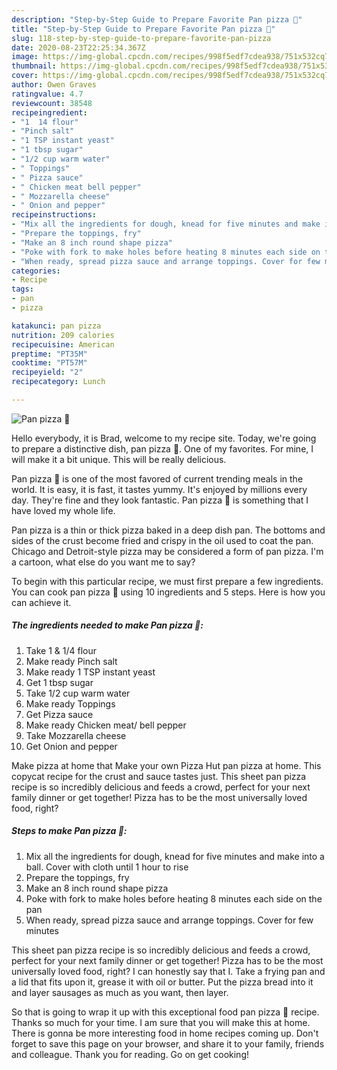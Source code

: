 ```yaml
---
description: "Step-by-Step Guide to Prepare Favorite Pan pizza 🍕"
title: "Step-by-Step Guide to Prepare Favorite Pan pizza 🍕"
slug: 118-step-by-step-guide-to-prepare-favorite-pan-pizza
date: 2020-08-23T22:25:34.367Z
image: https://img-global.cpcdn.com/recipes/998f5edf7cdea938/751x532cq70/pan-pizza-🍕-recipe-main-photo.jpg
thumbnail: https://img-global.cpcdn.com/recipes/998f5edf7cdea938/751x532cq70/pan-pizza-🍕-recipe-main-photo.jpg
cover: https://img-global.cpcdn.com/recipes/998f5edf7cdea938/751x532cq70/pan-pizza-🍕-recipe-main-photo.jpg
author: Owen Graves
ratingvalue: 4.7
reviewcount: 38548
recipeingredient:
- "1  14 flour"
- "Pinch salt"
- "1 TSP instant yeast"
- "1 tbsp sugar"
- "1/2 cup warm water"
- " Toppings"
- " Pizza sauce"
- " Chicken meat bell pepper"
- " Mozzarella cheese"
- " Onion and pepper"
recipeinstructions:
- "Mix all the ingredients for dough, knead for five minutes and make into a ball. Cover with cloth until 1 hour to rise"
- "Prepare the toppings, fry"
- "Make an 8 inch round shape pizza"
- "Poke with fork to make holes before heating 8 minutes each side on the pan"
- "When ready, spread pizza sauce and arrange toppings. Cover for few minutes"
categories:
- Recipe
tags:
- pan
- pizza

katakunci: pan pizza 
nutrition: 209 calories
recipecuisine: American
preptime: "PT35M"
cooktime: "PT57M"
recipeyield: "2"
recipecategory: Lunch

---
```



![Pan pizza 🍕](https://img-global.cpcdn.com/recipes/998f5edf7cdea938/751x532cq70/pan-pizza-🍕-recipe-main-photo.jpg)

Hello everybody, it is Brad, welcome to my recipe site. Today, we're going to prepare a distinctive dish, pan pizza 🍕. One of my favorites. For mine, I will make it a bit unique. This will be really delicious.

Pan pizza 🍕 is one of the most favored of current trending meals in the world. It is easy, it is fast, it tastes yummy. It's enjoyed by millions every day. They're fine and they look fantastic. Pan pizza 🍕 is something that I have loved my whole life.

Pan pizza is a thin or thick pizza baked in a deep dish pan. The bottoms and sides of the crust become fried and crispy in the oil used to coat the pan. Chicago and Detroit-style pizza may be considered a form of pan pizza. I&#39;m a cartoon, what else do you want me to say?


To begin with this particular recipe, we must first prepare a few ingredients. You can cook pan pizza 🍕 using 10 ingredients and 5 steps. Here is how you can achieve it.

<!--inarticleads1-->

##### The ingredients needed to make Pan pizza 🍕:

1. Take 1 &amp; 1/4 flour
1. Make ready Pinch salt
1. Make ready 1 TSP instant yeast
1. Get 1 tbsp sugar
1. Take 1/2 cup warm water
1. Make ready  Toppings
1. Get  Pizza sauce
1. Make ready  Chicken meat/ bell pepper
1. Take  Mozzarella cheese
1. Get  Onion and pepper


Make pizza at home that Make your own Pizza Hut pan pizza at home. This copycat recipe for the crust and sauce tastes just. This sheet pan pizza recipe is so incredibly delicious and feeds a crowd, perfect for your next family dinner or get together! Pizza has to be the most universally loved food, right? 

<!--inarticleads2-->

##### Steps to make Pan pizza 🍕:

1. Mix all the ingredients for dough, knead for five minutes and make into a ball. Cover with cloth until 1 hour to rise
1. Prepare the toppings, fry
1. Make an 8 inch round shape pizza
1. Poke with fork to make holes before heating 8 minutes each side on the pan
1. When ready, spread pizza sauce and arrange toppings. Cover for few minutes


This sheet pan pizza recipe is so incredibly delicious and feeds a crowd, perfect for your next family dinner or get together! Pizza has to be the most universally loved food, right? I can honestly say that I. Take a frying pan and a lid that fits upon it, grease it with oil or butter. Put the pizza bread into it and layer sausages as much as you want, then layer. 

So that is going to wrap it up with this exceptional food pan pizza 🍕 recipe. Thanks so much for your time. I am sure that you will make this at home. There is gonna be more interesting food in home recipes coming up. Don't forget to save this page on your browser, and share it to your family, friends and colleague. Thank you for reading. Go on get cooking!
